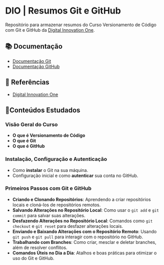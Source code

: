 
# DIO | Resumos Git e GitHub

Repositório para armazenar resumos do Curso Versionamento de 
Código com Git e GitHub da [Digital Innovation One](https://www.dio.me/).

## 📚 Documentação

- [Documentação Git](https://git-scm.com/doc)
- [Documentação GitHub](https://docs.github.com/)

## 🔗 Referências

- [Digital Innovation One](https://www.dio.me/)

## 🚀Conteúdos Estudados

### Visão Geral do Curso

- **O que é Versionamento de Código**
- **O que é Git**
- **O que é GitHub**

### Instalação, Configuração e Autenticação
- Como **instalar** o Git na sua máquina.
- Configuração inicial e como **autenticar** sua conta no GitHub.

### Primeiros Passos com Git e GitHub
- **Criando e Clonando Repositórios**: Aprendendo a criar repositórios locais e cloná-los de repositórios remotos.
- **Salvando Alterações no Repositório Local**: Como usar o `git add` e `git commit` para salvar suas alterações.
- **Desfazendo Alterações no Repositório Local**: Comandos como `git checkout` e `git reset` para desfazer alterações locais.
- **Enviando e Baixando Alterações com o Repositório Remoto**: Usando `git push` e `git pull` para interagir com o repositório no GitHub.
- **Trabalhando com Branches**: Como criar, mesclar e deletar branches, além de resolver conflitos.
- **Comandos Úteis no Dia a Dia**: Atalhos e boas práticas para otimizar o uso do Git e GitHub.
